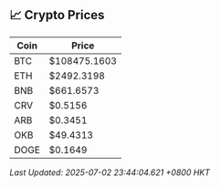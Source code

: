## 📈 Crypto Prices

| Coin | Price |
| ---- | ----- |
| BTC | $108475.1603 |
| ETH | $2492.3198 |
| BNB | $661.6573 |
| CRV | $0.5156 |
| ARB | $0.3451 |
| OKB | $49.4313 |
| DOGE | $0.1649 |

_Last Updated: 2025-07-02 23:44:04.621 +0800 HKT_